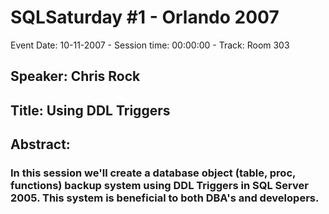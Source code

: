 # SQLSaturday #1 - Orlando 2007
Event Date: 10-11-2007 - Session time: 00:00:00 - Track: Room 303
## Speaker: Chris Rock
## Title: Using DDL Triggers
## Abstract:
### In this session we'll create a database object (table, proc, functions) backup system using DDL Triggers in SQL Server 2005. This system is beneficial to both DBA's and developers.
